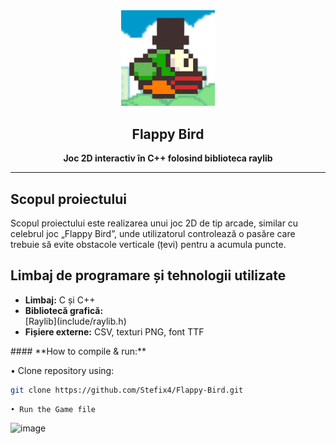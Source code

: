 <div align="center">
<img src="resources/images/flappy-bird-logo.png" width="150"/>
<h2>Flappy Bird</h2>
</div>


<p align="center">
</p>

<p align="center"><strong>Joc 2D interactiv în C++ folosind biblioteca raylib</strong></p>

---

<h2>Scopul proiectului</h2>
    <p>
        Scopul proiectului este realizarea unui joc 2D de tip arcade, similar cu celebrul joc „Flappy Bird”, unde
        utilizatorul controlează o pasăre care trebuie să evite obstacole verticale (țevi) pentru a acumula puncte.
    </p>
<h2>Limbaj de programare și tehnologii utilizate</h2>
    <ul>
        <li><strong>Limbaj:</strong> C și C++</li>
        <li><strong>Bibliotecă grafică:</strong></li> [Raylib](include/raylib.h)
        <li><strong>Fișiere externe:</strong> CSV, texturi PNG, font TTF</li>
    </ul>
#### **How to compile & run:**

• Clone repository using:
```bash
git clone https://github.com/Stefix4/Flappy-Bird.git
```
    • Run the Game file

![image](https://github.com/Stefix4/Turn-base-Game/assets/94927709/df2e3525-7f3c-45f3-bdca-a3c2333ead51)
